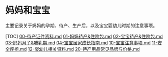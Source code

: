 # 妈妈和宝宝

主要记录关于妈妈的孕期、待产、生产后，以及宝宝婴幼儿时期的注意事项。

[TOC]
[00-待产证件资料.md](pages/00-%E5%BE%85%E4%BA%A7%E8%AF%81%E4%BB%B6%E8%B5%84%E6%96%99.md)
[01-妈妈待产&住院包.md](pages/01-%E5%A6%88%E5%A6%88%E5%BE%85%E4%BA%A7%26%E4%BD%8F%E9%99%A2%E5%8C%85.md)
[02-宝宝待产&住院包.md](pages/02-%E5%AE%9D%E5%AE%9D%E5%BE%85%E4%BA%A7%26%E4%BD%8F%E9%99%A2%E5%8C%85.md)
[03-妈妈月子&哺乳期.md](pages/03-%E5%A6%88%E5%A6%88%E6%9C%88%E5%AD%90%26%E5%93%BA%E4%B9%B3%E6%9C%9F.md)
[04-宝宝居家成长指南.md](pages/04-%E5%AE%9D%E5%AE%9D%E5%B1%85%E5%AE%B6%E6%88%90%E9%95%BF%E6%8C%87%E5%8D%97.md)
[10-宝宝注意事项.md](pages/10-%E5%AE%9D%E5%AE%9D%E6%B3%A8%E6%84%8F%E4%BA%8B%E9%A1%B9.md)
[11-安全座椅.md](pages/11-%E5%AE%89%E5%85%A8%E5%BA%A7%E6%A4%85.md)
[12-婴幼儿相关资料.md](pages/12-%E5%A9%B4%E5%B9%BC%E5%84%BF%E7%9B%B8%E5%85%B3%E8%B5%84%E6%96%99.md)
[20-待产用品常见品牌与价格.md](pages/20-%E5%BE%85%E4%BA%A7%E7%94%A8%E5%93%81%E5%B8%B8%E8%A7%81%E5%93%81%E7%89%8C%E4%B8%8E%E4%BB%B7%E6%A0%BC.md)
